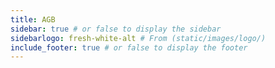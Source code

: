 ```yaml
---
title: AGB
sidebar: true # or false to display the sidebar
sidebarlogo: fresh-white-alt # From (static/images/logo/)
include_footer: true # or false to display the footer
---
```

